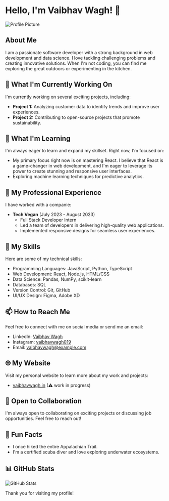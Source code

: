 # Hello, I'm Vaibhav Wagh! 👋

![Profile Picture](url_to_your_profile_picture.png)

## About Me

I am a passionate software developer with a strong background in web development and data science. I love tackling challenging problems and creating innovative solutions. When I'm not coding, you can find me exploring the great outdoors or experimenting in the kitchen.

## 🔭 What I'm Currently Working On

I'm currently working on several exciting projects, including:

- **Project 1:** Analyzing customer data to identify trends and improve user experiences.
- **Project 2:** Contributing to open-source projects that promote sustainability.

## 🌱 What I'm Learning

I'm always eager to learn and expand my skillset. Right now, I'm focused on:

- My primary focus right now is on mastering React. I believe that React is a game-changer in web development, and I'm eager to leverage its power to create stunning and responsive user interfaces.
- Exploring machine learning techniques for predictive analytics.

## 💼 My Professional Experience

I have worked with a companie:

- **Tech Vegan** (July 2023 - August 2023)
  - Full Stack Developer Intern
  - Led a team of developers in delivering high-quality web applications.
  - Implemented responsive designs for seamless user experiences.

## 🚀 My Skills

Here are some of my technical skills:

- Programming Languages: JavaScript, Python, TypeScript
- Web Development: React, Node.js, HTML/CSS
- Data Science: Pandas, NumPy, scikit-learn
- Databases: SQL
- Version Control: Git, GitHub
- UI/UX Design: Figma, Adobe XD

## 📫 How to Reach Me

Feel free to connect with me on social media or send me an email:

- LinkedIn: [Vaibhav Wagh]([link_to_linkedin](https://www.linkedin.com/in/vaibhav-wagh))
- Instagram: [vaibhavwagh019]([link_to_twitter](https://www.instagram.com/vaibhavwagh019/))
- Email: [vaibhavwagh@example.com](mailto:vaibhavwagh727@example.com)

## 🌐 My Website

Visit my personal website to learn more about my work and projects:

- [vaibhavwagh.in](vaibhavwagh.in)
  (⚠ work in progress)

## 🤝 Open to Collaboration

I'm always open to collaborating on exciting projects or discussing job opportunities. Feel free to reach out!

## 💬 Fun Facts

- I once hiked the entire Appalachian Trail.
- I'm a certified scuba diver and love exploring underwater ecosystems.

## 📊 GitHub Stats

![GitHub Stats](https://github-readme-stats.vercel.app/api?username=vaibhavwagh19&show_icons=true&theme=radical)

Thank you for visiting my profile!
